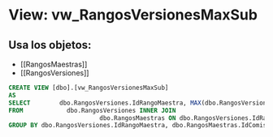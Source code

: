 # View: vw_RangosVersionesMaxSub

## Usa los objetos:
- [[RangosMaestras]]
- [[RangosVersiones]]

```sql
CREATE VIEW [dbo].[vw_RangosVersionesMaxSub]
AS
SELECT        dbo.RangosVersiones.IdRangoMaestra, MAX(dbo.RangosVersiones.IdRangoVersion) AS IdRangoVersionMax, dbo.RangosMaestras.IdComisionModeloSub, dbo.RangosMaestras.IdComisionModeloSubCriterio
FROM            dbo.RangosVersiones INNER JOIN
                         dbo.RangosMaestras ON dbo.RangosVersiones.IdRangoMaestra = dbo.RangosMaestras.IdRangoMaestra
GROUP BY dbo.RangosVersiones.IdRangoMaestra, dbo.RangosMaestras.IdComisionModeloSub, dbo.RangosMaestras.IdComisionModeloSubCriterio


```
